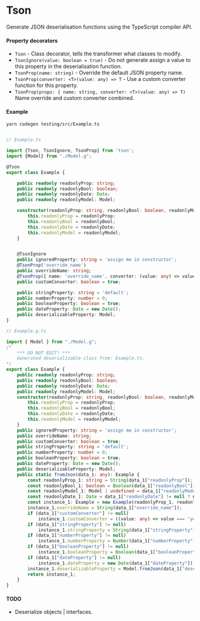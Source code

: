# Tson

Generate JSON deserialisation functions using the TypeScript compiler API.

#### Property decorators

* `Tson` - Class decorator, tells the transformer what classes to modify.
* `TsonIgnore(value: boolean = true)` - Do not generate assign a value to this property in the deserialisation function.
* `TsonProp(name: string)` - Override the default JSON property name.
* `TsonProp(converter: <T>(value: any) => T` - Use a custom converter function for this property.
* `TsonProp(props: { name: string, converter: <T>(value: any) => T)` Name override and custom converter combined.

#### Example

`yarn codegen testing/src/Example.ts`

```typescript

// Example.ts

import {Tson, TsonIgnore, TsonProp} from 'tson';
import {Model} from "./Model.g";

@Tson
export class Example {

    public readonly readonlyProp: string;
    public readonly readonlyBool: boolean;
    public readonly readonlyDate: Date;
    public readonly readonlyModel: Model;

    constructor(readonlyProp: string, readonlyBool: boolean, readonlyModel?: Model, readonlyDate: Date = new Date()) {
        this.readonlyProp = readonlyProp;
        this.readonlyBool = readonlyBool;
        this.readonlyDate = readonlyDate;
        this.readonlyModel = readonlyModel;
    }


    @TsonIgnore
    public ignoredProperty: string = 'assign me in constructor';
    @TsonProp('override_name')
    public overrideName: string;
    @TsonProp({ name: 'override_name', converter: (value: any) => value === 'yes' })
    public customConverter: boolean = true;

    public stringProperty: string = 'default';
    public numberProperty: number = 0;
    public booleanProperty: boolean = true;
    public dateProperty: Date = new Date();
    public deserializableProperty: Model;
}

// Example.g.ts

import { Model } from "./Model.g";
/*
    *** DO NOT EDIT! ***
    Generated deserializable class from: Example.ts.
*/
export class Example {
    public readonly readonlyProp: string;
    public readonly readonlyBool: boolean;
    public readonly readonlyDate: Date;
    public readonly readonlyModel: Model;
    constructor(readonlyProp: string, readonlyBool: boolean, readonlyModel?: Model, readonlyDate: Date = new Date()) {
        this.readonlyProp = readonlyProp;
        this.readonlyBool = readonlyBool;
        this.readonlyDate = readonlyDate;
        this.readonlyModel = readonlyModel;
    }
    public ignoredProperty: string = 'assign me in constructor';
    public overrideName: string;
    public customConverter: boolean = true;
    public stringProperty: string = 'default';
    public numberProperty: number = 0;
    public booleanProperty: boolean = true;
    public dateProperty: Date = new Date();
    public deserializableProperty: Model;
    public static fromJson(data_1: any): Example {
        const readonlyProp_1: string = String(data_1["readonlyProp"]);
        const readonlyBool_1: boolean = Boolean(data_1["readonlyBool"]);
        const readonlyModel_1: Model | undefined = data_1["readonlyModel"] != null ? Model.fromJson(data_1["readonlyModel"]) : undefined;
        const readonlyDate_1: Date = data_1["readonlyDate"] != null ? new Date(data_1["readonlyDate"]) : new Date();
        const instance_1: Example = new Example(readonlyProp_1, readonlyBool_1, readonlyModel_1, readonlyDate_1);
        instance_1.overrideName = String(data_1["override_name"]);
        if (data_1["customConverter"] != null)
            instance_1.customConverter = ((value: any) => value === 'yes')(data_1['override_name']);
        if (data_1["stringProperty"] != null)
            instance_1.stringProperty = String(data_1["stringProperty"]);
        if (data_1["numberProperty"] != null)
            instance_1.numberProperty = Number(data_1["numberProperty"]);
        if (data_1["booleanProperty"] != null)
            instance_1.booleanProperty = Boolean(data_1["booleanProperty"]);
        if (data_1["dateProperty"] != null)
            instance_1.dateProperty = new Date(data_1["dateProperty"]);
        instance_1.deserializableProperty = Model.fromJson(data_1["deserializableProperty"]);
        return instance_1;
    }
}

```

#### TODO

* Deserialize objects | interfaces.


